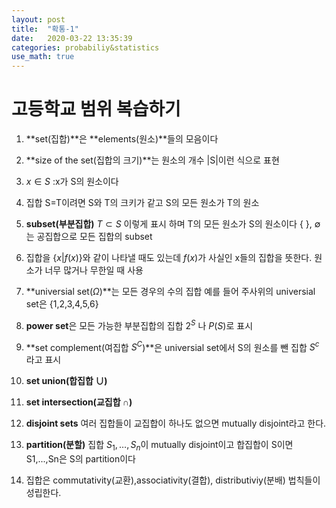 ```yaml
---
layout: post
title:  "확통-1"
date:   2020-03-22 13:35:39
categories: probabiliy&statistics
use_math: true
---
```


# 고등학교 범위 복습하기

1. **set(집합)**은 **elements(원소)**들의 모음이다

2. **size of the set(집합의 크기)**는 원소의 개수
|S|이런 식으로 표현

3. $x\in S$ :x가 S의 원소이다

4. 집합 S=T이려면 S와 T의 크키가 같고 S의 모든 원소가 T의 원소

5. **subset(부분집합)** $T\subset S$ 이렇게 표시 하며 T의 모든 원소가 S의 원소이다
{ }, $\emptyset$ 는 공집합으로 모든 집합의 subset

6. 집합을 {$x$|$f(x)$}와 같이 나타낼 때도 있는데 $f(x)$가 사실인 x들의 집합을 뜻한다. 원소가 너무 많거나 무한일 때 사용

7. **universial set($\Omega$)**는 모든 경우의 수의 집합
예를 들어 주사위의 universial set은 {1,2,3,4,5,6}

8. **power set**은 모든 가능한 부분집합의 집합 $2^S$ 나 $P(S)$로 표시

9. **set complement(여집합 $S^C$)**은 universial set에서 S의 원소를 뺀 집합 $S^c$라고 표시

10. **set union(합집합 $\cup$)**

11. **set intersection(교집합 $\cap$)**

12. **disjoint sets** 여러 집합들이 교집합이 하나도 없으면 mutually disjoint라고 한다. 

13. **partition(분할)** 집합 $S_1,\ldots,S_n$이 mutually disjoint이고 합집합이 S이면 S1,...,Sn은 S의 partition이다

14. 집합은 commutativity(교환),associativity(결합), distributiviy(분배) 법칙들이 성립한다.
